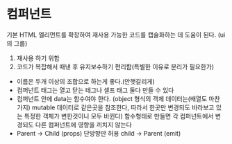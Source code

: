 # 컴퍼넌트

기본 HTML 엘리먼트를 확장하여 재사용 가능한 코드를 캡슐화하는 데 도움이 된다. (ui의 그룹)

1. 재사용 하기 위함
2. 코드가 복잡해서 때낸 후 유지보수하기 편리함(특별한 이유로 분리가 필요한가)

- 이름은 두개 이상의 조합으로 하는게 좋다.(안햇갈리게)
- 컴퍼넌트 태그는 열고 닫는 테그나 셀프 태그 둘다 만들 수 있다
- 컴퍼넌트 안에 data는 함수여야 한다. (object 형식의 객체 데이터는(배열도 마찬가지) mutable 데이터로 같은곳을 참조한다,
  따라서 한곳만 변경되도 바라보고 있는 특정한 객체가 변한것이니 모두 바뀐다)
  함수형태로 만들면 각 컴퍼넌트에서 변경되도 다른 컴퍼넌트에 영향을 끼치지 않는다
- Parent -> Child (props) 단방향만 허용
  child -> Parent (emit)
